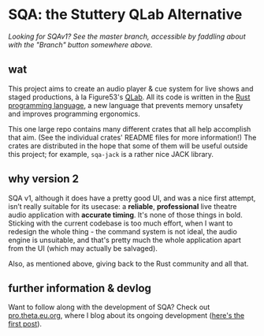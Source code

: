 SQA: the Stuttery QLab Alternative
==================================

*Looking for SQAv1? See the master branch, accessible by faddling about with the "Branch" button somewhere above.*

## wat

This project aims to create an audio player & cue system for live shows and staged productions,
à la Figure53's [QLab](http://figure53.com/qlab/).
All its code is written in the [Rust programming language](https://www.rust-lang.org/), a new language
that prevents memory unsafety and improves programming ergonomics.

This one large repo contains many different crates that all help accomplish that aim. (See the individual crates' README files
for more information!) The crates are distributed in the hope that some of them will be useful outside this project; for example,
`sqa-jack` is a rather nice JACK library.

## why version 2

SQA v1, although it does have a pretty good UI, and was a nice first attempt, isn’t really suitable for its usecase: a **reliable**,
**professional** live theatre audio application with **accurate timing**. It's none of those things in bold. Sticking with the
current codebase is too much effort, when I want to redesign the whole thing - the command system is not ideal, the audio engine
is unsuitable, and that's pretty much the whole application apart from the UI (which may actually be salvaged).

Also, as mentioned above, giving back to the Rust community and all that.

## further information & devlog

Want to follow along with the development of SQA? Check out [pro.theta.eu.org](http://pro.theta.eu.org), where I blog about its
ongoing development ([here's the first post](http://pro.theta.eu.org/2016/12/21/sqa-devlog-0.html)).
